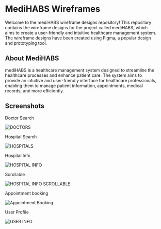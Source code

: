 
# MediHABS Wireframes

Welcome to the mediHABS wireframe designs repository! This repository contains the wireframe designs for the project called mediHABS, which aims to create a user-friendly and intuitive healthcare management system. The wireframe designs have been created using Figma, a popular design and prototyping tool.


## About MediHABS
mediHABS is a healthcare management system designed to streamline the healthcare processes and enhance patient care. The system aims to provide an intuitive and user-friendly interface for healthcare professionals, enabling them to manage patient information, appointments, medical records, and more efficiently.


## Screenshots
Doctor Search

![DOCTORS](https://github.com/yuvrajsingh001/MediHABS_Wireframes/assets/64212975/013022f7-9bcc-4da2-82b3-99f94ded3590)

Hospital Search

![HOSPITALS](https://github.com/yuvrajsingh001/MediHABS_Wireframes/assets/64212975/212ddfd5-1dd9-4e5b-883d-7e0ba9921e67)

Hospital Info

![HOSPITAL INFO](https://github.com/yuvrajsingh001/MediHABS_Wireframes/assets/64212975/c2741b2d-a427-4574-a87c-c8e0f8b8173f)

Scrollable

![HOSPITAL INFO SCROLLABLE](https://github.com/yuvrajsingh001/MediHABS_Wireframes/assets/64212975/06ade575-8f82-4020-b278-0f7b32cc996d)

Appointment booking

![Appointment Booking](https://github.com/yuvrajsingh001/MediHABS_Wireframes/assets/64212975/c2a9189a-568d-4a1c-a01e-6b057d3f88c7)

User Profile

![USER INFO](https://github.com/yuvrajsingh001/MediHABS_Wireframes/assets/64212975/9b3080e6-e5fc-4c98-a201-c1f4e57b7d4d)
